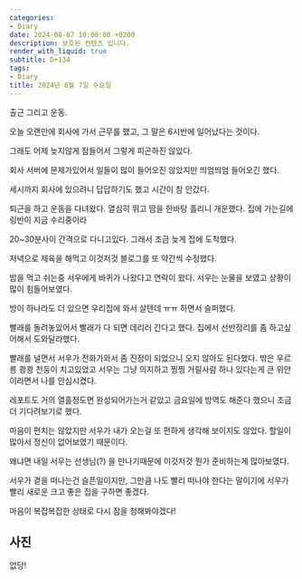 ```yaml
---
categories:
- Diary
date: 2024-08-07 10:00:00 +0200
description: 보호된 컨텐츠 입니다.
render_with_liquid: true
subtitle: D+134
tags:
- Diary
title: 2024년 8월 7일 수요일
---
```


출근 그리고 운동.

오늘 오랜만에 회사에 가서 근무를 했고, 그 말은 6시반에 일어났다는 것이다.

그래도 어제 늦지않게 잠들어서 그렇게 피곤하진 않았다.

회사 서버에 문제가있어서 일들이 많이 들어오진 않았지만 띄엄띄엄 들어오긴 했다.

세시까지 회사에 있으려니 답답하기도 했고 시간이 참 안갔다. 

퇴근을 하고 운동을 다녀왔다. 열심히 뛰고 땀을 한바탕 흘리니 개운했다. 집에 가는길에 링반이 지금 수리중이라

20~30분사이 간격으로 다니고있다. 그래서 조금 늦게 집에 도착했다.

저녁으로 제육을 해먹고 이것저것 블로그를 또 약간씩 수정했다. 

밥을 먹고 쉬는중 서우에게 바퀴가 나왔다고 연락이 왔다. 서우는 눈물을 보였고 상황이 많이 힘들어보였다.

방이 하나라도 더 있으면 우리집에 와서 살텐데 ㅠㅠ 하면서 슬퍼했다.

빨래를 돌려놓았어서 빨래가 다 되면 데리러 간다고 했다. 집에서 선반정리를 좀 하고싶어해서 도와달라했다.

빨래를 널면서 서우가 전화가와서 좀 진정이 되었으니 오지 않아도 된다했다. 밖은 우르릉 쾅쾅 천둥이 치고있었고 서우는 그냥 의지하고 찡찡 거릴사람 하나 있다는게 큰 위안이라면서 나를 안심시켰다.

레포트도 거의 열흘정도면 완성되어가는거 같았고 금요일에 방역도 해준다 했으니 조금 더 기다려보기로 했다.

마음이 편치는 않았지만 서우가 내가 오는걸 또 편하게 생각해 보이지도 않았다. 할일이 많아서 정신이 없어보였기 때문이다.

왜냐면 내일 서우는 선생님(?) 을 만나기때문에 이것저것 뭔가 준비하는게 많아보였다. 

서우가 곁을 떠나는건 슬픈일이지만, 그만큼 나도 빨리 떠나야 한다는 말이기에 서우가 빨리 새로운 크고 좋은 집을 구하면 좋겠다.

마음이 복잡복잡한 상태로 다시 잠을 청해봐야겠다! 





## 사진

없당!






